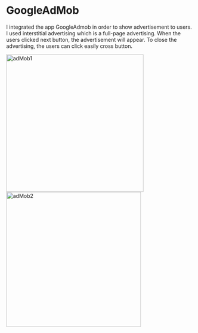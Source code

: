 # GoogleAdMob
I integrated the app GoogleAdmob in order to show advertisement to users. I used interstitial advertising which is a full-page advertising. When the users clicked next button, the advertisement will appear. To close the advertising, the users can click easily cross button. 

<img width="368" alt="adMob1" src="https://user-images.githubusercontent.com/92036779/193471414-ea5c1438-6989-4720-8eaf-a6a4b4c0555e.png">
<img width="361" alt="adMob2" src="https://user-images.githubusercontent.com/92036779/193471419-d87585af-750a-4d17-8c06-15f0aa9935d8.png">
